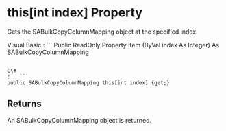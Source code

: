 <!-- loio3c0e852c6c5f10148ff68ce0198a9826 -->

# this\[int index\] Property

Gets the SABulkCopyColumnMapping object at the specified index.



Visual Basic
:   ```
Public ReadOnly Property Item (ByVal index As Integer) As SABulkCopyColumnMapping
```

C\#
:   ```
public SABulkCopyColumnMapping this[int index] {get;}
```



## Returns

An SABulkCopyColumnMapping object is returned.

